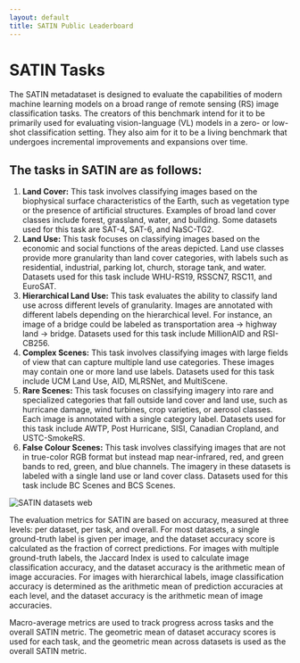 ```yaml
---
layout: default
title: SATIN Public Leaderboard
---
```


# SATIN Tasks
<p>The SATIN metadataset is designed to evaluate the capabilities of modern machine learning models on a broad range of remote sensing (RS) image classification tasks. The creators of this benchmark intend for it to be primarily used for evaluating vision-language (VL) models in a zero- or low-shot classification setting. They also aim for it to be a living benchmark that undergoes incremental improvements and expansions over time.</p>

<h2>The tasks in SATIN are as follows:</h2>

<ol>
    <li><strong>Land Cover:</strong> This task involves classifying images based on the biophysical surface characteristics of the Earth, such as vegetation type or the presence of artificial structures. Examples of broad land cover classes include forest, grassland, water, and building. Some datasets used for this task are SAT-4, SAT-6, and NaSC-TG2.</li>
    <li><strong>Land Use:</strong> This task focuses on classifying images based on the economic and social functions of the areas depicted. Land use classes provide more granularity than land cover categories, with labels such as residential, industrial, parking lot, church, storage tank, and water. Datasets used for this task include WHU-RS19, RSSCN7, RSC11, and EuroSAT.</li>
    <li><strong>Hierarchical Land Use:</strong> This task evaluates the ability to classify land use across different levels of granularity. Images are annotated with different labels depending on the hierarchical level. For instance, an image of a bridge could be labeled as transportation area → highway land → bridge. Datasets used for this task include MillionAID and RSI-CB256.</li>
    <li><strong>Complex Scenes:</strong> This task involves classifying images with large fields of view that can capture multiple land use categories. These images may contain one or more land use labels. Datasets used for this task include UCM Land Use, AID, MLRSNet, and MultiScene.</li>
    <li><strong>Rare Scenes:</strong> This task focuses on classifying imagery into rare and specialized categories that fall outside land cover and land use, such as hurricane damage, wind turbines, crop varieties, or aerosol classes. Each image is annotated with a single category label. Datasets used for this task include AWTP, Post Hurricane, SISI, Canadian Cropland, and USTC-SmokeRS.</li>
    <li><strong>False Colour Scenes:</strong> This task involves classifying images that are not in true-color RGB format but instead map near-infrared, red, and green bands to red, green, and blue channels. The imagery in these datasets is labeled with a single land use or land cover class. Datasets used for this task include BC Scenes and BCS Scenes.</li>
</ol>

<div class="dataset-web-container">
  <img src="{{ site.baseurl }}/assets/images/Datasets_Overview.svg" alt="SATIN datasets web">
</div>

<p>The evaluation metrics for SATIN are based on accuracy, measured at three levels: per dataset, per task, and overall. For most datasets, a single ground-truth label is given per image, and the dataset accuracy score is calculated as the fraction of correct predictions. For images with multiple ground-truth labels, the Jaccard Index is used to calculate image classification accuracy, and the dataset accuracy is the arithmetic mean of image accuracies. For images with hierarchical labels, image classification accuracy is determined as the arithmetic mean of prediction accuracies at each level, and the dataset accuracy is the arithmetic mean of image accuracies.

Macro-average metrics are used to track progress across tasks and the overall SATIN metric. The geometric mean of dataset accuracy scores is used for each task, and the geometric mean across datasets is used as the overall SATIN metric.
</p>
